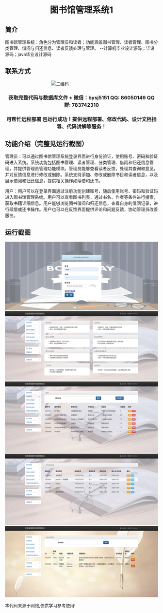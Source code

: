 <p><h1 align="center">图书馆管理系统1</h1></p>

## 简介
图书馆管理系统：角色分为管理员和读者；功能涵盖图书管理、读者管理、图书分类管理、借阅与归还信息、读者反馈处理与管理。    --计算机毕业设计源码；毕设源码；java毕业设计源码


## 联系方式
<img src="https://bs-1329754181.cos.ap-shanghai.myqcloud.com/wx.jpg" alt="二维码" style="display: block; margin: 0 auto;" width="200px">
<p><h3 align="center">获取完整代码与数据库文件 + 微信：bysj5151 QQ: 86050149 QQ群: 783742310</h3></p>
<p><h3 align="center">可帮忙远程部署 包运行成功！提供远程部署、修改代码、设计文档指导、代码讲解等服务！</h3></p>

## 功能介绍（完整见运行截图）
管理员：可以通过图书馆管理系统登录界面进行身份验证，使用账号、密码和验证码进入系统。系统功能包括图书管理、读者管理、分类管理、借阅和归还信息管理，并提供管理员管理功能模块。管理员能够查看读者反馈，处理其查询和意见，并对反馈信息进行修改或删除。系统支持添加、修改或删除书目和读者信息，以及展示借阅和归还信息，提供相关操作如续借和还书。

用户：用户可以在登录界面通过注册功能创建账号，随后使用账号、密码和验证码进入图书馆管理系统。用户可以查看图书列表，通过书名、作者等条件进行搜索，获取书籍详细信息。用户能够浏览图书借阅和归还信息，查看自身的借阅记录，进行续借或还书操作。用户也可以在反馈界面提供评论和问题反馈，协助管理员改善服务。


## 运行截图
![](imgs/588112-20230626115032078-332401246.png)
![](imgs/588112-20230626115036278-1713924189.png)
![](imgs/588112-20230626115044912-862982566.png)
![](imgs/588112-20230626115057998-914046593.png)
![](imgs/588112-20230626115109653-1130820865.png)

<p>本代码来源于网络,仅供学习参考使用!</p>
